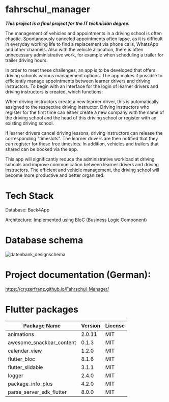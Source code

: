 # fahrschul_manager

_**This project is a final project for the IT technician degree.**_

The management of vehicles and appointments in a driving school is often chaotic. Spontaneously canceled appointments often lapse, as it is difficult in everyday working life to find a replacement via phone calls, WhatsApp and other channels. Also with the
vehicle allocation, there is often unnecessary administrative work, for example when
scheduling a trailer for trailer driving hours.

In order to meet these challenges, an app is to be developed that
offers driving schools various management options. The app makes it possible to
efficiently manage appointments between learner drivers and driving instructors. To begin with
an interface for the login of learner drivers and driving instructors is created, which
functions:

When driving instructors create a new learner driver, this is automatically assigned to the respective
driving instructor.
Driving instructors who register for the first time can either create a new
company with the name of the driving school and the head of this driving school
or register with an existing driving school.

If learner drivers cancel driving lessons, driving instructors can release the corresponding "timeslots". 
The learner drivers are then notified that they can register for these free timeslots.
In addition, vehicles and trailers that shared can be booked via the app.

This app will significantly reduce the administrative workload at driving schools and improve
communication between learner drivers and driving instructors. The efficient
and vehicle management, the driving school will become more productive and better organized.

# Tech Stack
Database: Back4App

Architecture: Implemented using BloC (Business Logic Component)

# Database schema

![datenbank_designschema](https://github.com/user-attachments/assets/efd37b05-8b09-4834-8b8d-415d48b93d53)

# Project documentation (German):
https://cryzerfranz.github.io/Fahrschul_Manager/

# Flutter packages

| Package Name                | Version | License      
|-----------------------------|---------|-------------|
| animations                  | 2.0.11  | MIT         |
| awesome_snackbar_content    | 0.1.3   | MIT         |
| calendar_view               | 1.2.0   | MIT         |
| flutter_bloc                | 8.1.6   | MIT         |
| flutter_slidable            | 3.1.1   | MIT         |
| logger                      | 2.4.0   | MIT         |
| package_info_plus           | 4.2.0   | MIT         |
| parse_server_sdk_flutter    | 8.0.0   | MIT         |



